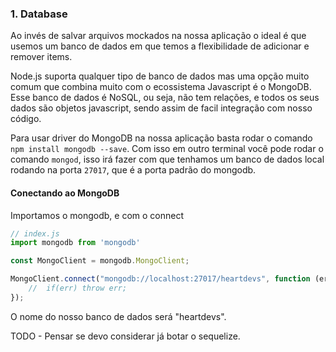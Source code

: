 ### 1. Database

Ao invés de salvar arquivos mockados na nossa aplicação o ideal é que usemos um banco de dados em que temos a flexibilidade de adicionar e remover items.

Node.js suporta qualquer tipo de banco de dados mas uma opção muito comum que combina muito com o ecossistema Javascript é o MongoDB. Esse banco de dados é NoSQL, ou seja, não tem relações, e todos os seus dados são objetos javascript, sendo assim de facil integração com nosso código.

Para usar driver do MongoDB na nossa aplicação basta rodar o comando `npm install mongodb --save`.
Com isso em outro terminal você pode rodar o comando `mongod`, isso irá fazer com que tenhamos um banco de dados local rodando na porta `27017`, que é a porta padrão do mongodb.

#### Conectando ao MongoDB

Importamos o mongodb, e com o connect 

```javascript
// index.js
import mongodb from 'mongodb'

const MongoClient = mongodb.MongoClient;

MongoClient.connect("mongodb://localhost:27017/heartdevs", function (err, db) {
    //  if(err) throw err;
});
```

O nome do nosso banco de dados será "heartdevs".

TODO - Pensar se devo considerar já botar o sequelize.